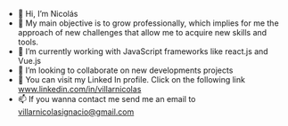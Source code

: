 - 👋 Hi, I’m Nicolás 
- 👀 My main objective is to grow professionally, which implies for me the approach of new challenges that allow me to acquire new skills and tools.
- 🌱 I’m currently working with JavaScript frameworks like react.js and Vue.js
- 💞️ I’m looking to collaborate on new developments projects
- 🙍 You can visit my Linked In profile. Click on the following link www.linkedin.com/in/villarnicolas
- 📫 If you wanna contact me send me an email to villarnicolasignacio@gmail.com

<!---
villarn/villarn is a ✨ special ✨ repository because its `README.md` (this file) appears on your GitHub profile.
You can click the Preview link to take a look at your changes.
--->
